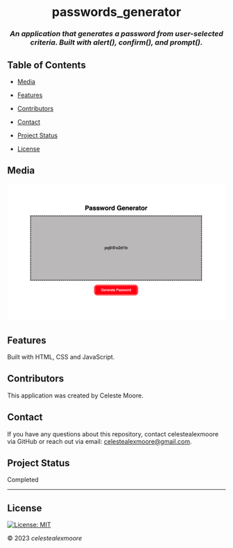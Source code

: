 <div align="center">

# passwords_generator

### _An application that generates a password from user-selected criteria. Built with alert(), confirm(), and prompt()._

</div>

## Table of Contents

- [Media](#Media)

- [Features](#Features)

- [Contributors](#Contributors)

- [Contact](#Contact)

- [Project Status](#project-status)

- [License](#License)

## Media

![photo](./assets/images/appPhoto.png)

## Features

Built with HTML, CSS and JavaScript.

## Contributors

This application was created by Celeste Moore.

## Contact

If you have any questions about this repository, contact celestealexmoore via GitHub or reach out via email:
celestealexmoore@gmail.com.

## Project Status

Completed

---

## License

[![License: MIT](https://img.shields.io/badge/License-MIT-blueviolet.svg)](https://opensource.org/licenses/MIT)

© 2023 _celestealexmoore_